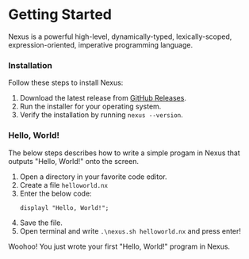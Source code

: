 # Getting Started

Nexus is a powerful high-level, dynamically-typed, lexically-scoped, expression-oriented, imperative programming language.

### Installation

Follow these steps to install Nexus:

1. Download the latest release from [GitHub Releases](https://github.com/lucifer-reborn473/Our_Compiler).
2. Run the installer for your operating system.
3. Verify the installation by running `nexus --version`.

### Hello, World!
The below steps describes how to write a simple progam in Nexus that outputs "Hello, World!" onto the screen.
1. Open a directory in your favorite code editor.
2. Create a file `helloworld.nx`
3. Enter the below code:
    ```
    displayl "Hello, World!";
    ```
4. Save the file.
5. Open terminal and write `.\nexus.sh helloworld.nx` and press enter!  

Woohoo! You just wrote your first "Hello, World!" program in Nexus.
